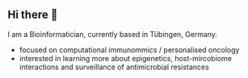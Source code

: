 ## Hi there 👋

<!--
**HomoPolyethylen/HomoPolyethylen** is a ✨ _special_ ✨ repository because its `README.md` (this file) appears on your GitHub profile.

Here are some ideas to get you started:

- 🔭 I’m currently working on ...
- 🌱 I’m currently learning ...
- 👯 I’m looking to collaborate on ...
- 🤔 I’m looking for help with ...
- 💬 Ask me about ...
- 📫 How to reach me: ...
- 😄 Pronouns: ...
- ⚡ Fun fact: ...
-->

I am a Bioinformatician, currently based in Tübingen, Germany.
- focused on computational immunommics / personalised oncology
- interested in learning more about epigenetics, host-mircobiome interactions and surveillance of antimicrobial resistances
